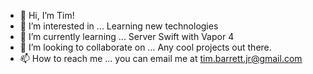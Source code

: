 - 👋 Hi, I’m Tim!
- 👀 I’m interested in ... Learning new technologies 
- 🌱 I’m currently learning ... Server Swift with Vapor 4
- 💞️ I’m looking to collaborate on ... Any cool projects out there.
- 📫 How to reach me ... you can email me at tim.barrett.jr@gmail.com

<!---
timthehelopilot/timthehelopilot is a ✨ special ✨ repository because its `README.md` (this file) appears on your GitHub profile.
You can click the Preview link to take a look at your changes.
--->
